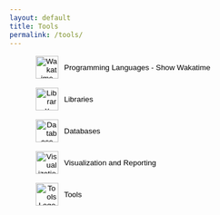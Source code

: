 ```yaml
---
layout: default
title: Tools
permalink: /tools/
---
```

<!-- Wakatime -->
<figure>
  <button id="toggle-wakatime" style="display: flex; align-items: center; border: none; background: none; cursor: pointer;">
    <img src="{{ site.baseurl }}/assets/icons/Logo.svg" alt="Wakatime Logo" class="logo" style="width: 40px; height: 40px; margin-right: 10px;">
    <span>Programming Languages - Show Wakatime</span>
  </button>
  <div id="wakatime-container" style="display: none; margin-top: 20px;">
    <embed src="https://wakatime.com/share/@6b618539-0e05-404e-949c-e4bd225c514b/3893d6c8-0e15-4ad8-9f0b-3c0e19b01f3a.svg">
  </div>
</figure>

<!-- Libraries -->
<figure>
  <button id="toggle-libraries" style="display: flex; align-items: center; border: none; background: none; cursor: pointer;">
    <img src="{{ site.baseurl }}/assets/icons/library.svg" alt="Library Logo" class="logo" style="width: 40px; height: 40px; margin-right: 10px;">
    <span>Libraries</span>
  </button>
  <div id="library-container" style="display: none; margin-top: 20px;">
    <ul>
      <li>Pandas</li>
      <li>NumPy</li>
      <li>Scikit-learn</li>
      <li>TensorFlow</li>
    </ul>
  </div>
</figure>

<!-- Databases -->
<figure>
  <button id="toggle-databases" style="display: flex; align-items: center; border: none; background: none; cursor: pointer;">
    <img src="{{ site.baseurl }}/assets/icons/database.svg" alt="Database Logo" class="logo" style="width: 40px; height: 40px; margin-right: 10px;">
    <span>Databases</span>
  </button>
  <div id="database-container" style="display: none; margin-top: 20px;">
    <ul>
      <li>MySQL</li>
      <li>SQLite</li>
      <li>DuckDB</li>
    </ul>
  </div>
</figure>

<!-- Visualization and Reporting -->
<figure>
  <button id="toggle-visualization" style="display: flex; align-items: center; border: none; background: none; cursor: pointer;">
    <img src="{{ site.baseurl }}/assets/icons/visual.svg" alt="Visualization Logo" class="logo" style="width: 40px; height: 40px; margin-right: 10px;">
    <span>Visualization and Reporting</span>
  </button>
  <div id="visualization-container" style="display: none; margin-top: 20px;">
    <ul>
      <li>Streamlit</li>
      <li>Evidence</li>
    </ul>
  </div>
</figure>

<!-- Tools -->
<figure>
  <button id="toggle-tools" style="display: flex; align-items: center; border: none; background: none; cursor: pointer;">
    <img src="{{ site.baseurl }}/assets/icons/tools.svg" alt="Tools Logo" class="logo" style="width: 40px; height: 40px; margin-right: 10px;">
    <span>Tools</span>
  </button>
  <div id="tools-container" style="display: none; margin-top: 20px;">
    <ul>
      <li>Git</li>
      <li>Docker</li>
      <li>Jupyter Notebook</li>
      <li>VS Code</li>
    </ul>
  </div>
</figure>

<script>
  // Wakatime toggle
  document.getElementById("toggle-wakatime").addEventListener("click", function() {
    const container = document.getElementById("wakatime-container");
    const logo = this.querySelector(".logo");
    const text = this.querySelector("span");

    if (container.style.display === "none") {
      container.style.display = "block";
      text.textContent = "Hide Wakatime";
      logo.style.transform = "rotate(360deg)";
    } else {
      container.style.display = "none";
      text.textContent = "Show Wakatime";
      logo.style.transform = "rotate(0deg)";
    }
  });

  // Libraries toggle
  document.getElementById("toggle-libraries").addEventListener("click", function() {
    const container = document.getElementById("library-container");
    const logo = this.querySelector("img");
    const text = this.querySelector("span");

    if (container.style.display === "none") {
      container.style.display = "block";
      text.textContent = "Hide Libraries";
      logo.style.transform = "rotate(360deg)";
    } else {
      container.style.display = "none";
      text.textContent = "Libraries";
      logo.style.transform = "rotate(0deg)";
    }
  });

  // Databases toggle
  document.getElementById("toggle-databases").addEventListener("click", function() {
    const container = document.getElementById("database-container");
    const logo = this.querySelector("img");
    const text = this.querySelector("span");

    if (container.style.display === "none") {
      container.style.display = "block";
      text.textContent = "Hide Databases";
      logo.style.transform = "rotate(360deg)";
    } else {
      container.style.display = "none";
      text.textContent = "Databases";
      logo.style.transform = "rotate(0deg)";
    }
  });

  // Visualization and Reporting toggle
  document.getElementById("toggle-visualization").addEventListener("click", function() {
    const container = document.getElementById("visualization-container");
    const logo = this.querySelector("img");
    const text = this.querySelector("span");

    if (container.style.display === "none") {
      container.style.display = "block";
      text.textContent = "Hide Visualization and Reporting";
      logo.style.transform = "rotate(360deg)";
    } else {
      container.style.display = "none";
      text.textContent = "Visualization and Reporting";
      logo.style.transform = "rotate(0deg)";
    }
  });

  // Tools toggle
  document.getElementById("toggle-tools").addEventListener("click", function() {
    const container = document.getElementById("tools-container");
    const logo = this.querySelector("img");
    const text = this.querySelector("span");

    if (container.style.display === "none") {
      container.style.display = "block";
      text.textContent = "Hide Tools";
      logo.style.transform = "rotate(360deg)";
    } else {
      container.style.display = "none";
      text.textContent = "Tools";
      logo.style.transform = "rotate(0deg)";
    }
  });
</script>